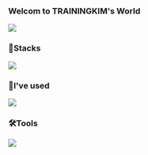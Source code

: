 
  <h3>Welcom to TRAININGKIM's World</h3>
  <a href="링크" target="_blank">
    <img src="https://img.shields.io/badge/Notion#000000?style=for-the-badge&logo=Notion&logoColor=white">
  </a>
<div align="left">
<h3>💪Stacks</h3>
<img src="https://img.shields.io/badge/html5-E34F26?style=for-the-badge&logo=html5&logoColor=white">
</div>

<div align="left">
<h3>🌱I've used</h3>
<img src="https://img.shields.io/badge/apache-D22128?style=for-the-badge&logo=apache&logoColor=white">
</div>

<div align="left">
<h3>🛠️Tools</h3>
<img src="https://img.shields.io/badge/github-181717?style=for-the-badge&logo=github&logoColor=white">
</div>

